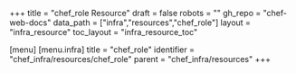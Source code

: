 +++
title = "chef_role Resource"
draft = false
robots = ""
gh_repo = "chef-web-docs"
data_path = ["infra","resources","chef_role"]
layout = "infra_resource"
toc_layout = "infra_resource_toc"

[menu]
  [menu.infra]
    title = "chef_role"
    identifier = "chef_infra/resources/chef_role"
    parent = "chef_infra/resources"
+++

<!-- The contents of this page are automatically generated from the chef_role.yaml file in the data directory. -->
<!-- To suggest a change, edit the https://github.com/chef/chef/blob/master/lib/chef/resource/chef_role.rb file
      and submit a pull request to the https://github.com/chef/chef repository. -->

